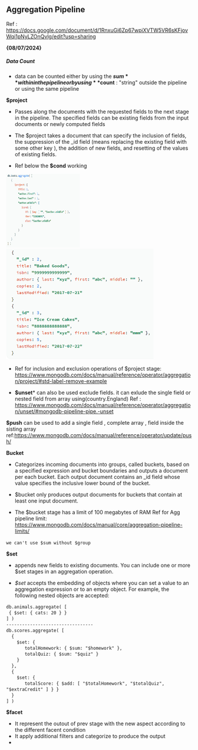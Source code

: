 ## Aggregation Pipeline 
Ref : https://docs.google.com/document/d/1RnxuGi6Zp67wpiXVTW5VR6sKFjovWqi1pNyLZOnQvlg/edit?usp=sharing

**{08/07/2024}**
##### Data Count 
- data can be counted either by using the **$sum** within in the pipeline or by using **$count** : "string" outside the pipeline or using the same pipeline

**$project**
- Passes along the documents with the requested fields to the next stage in the pipeline. The specified fields can be existing fields from the input documents or newly computed fields
- The $project takes a document that can specify the inclusion of fields, the suppression of the _id field (means replacing the existing field with some other key ), the addition of new fields, and resetting of the values of existing fields.

- Ref below the **$cond** working
<img src="image.png" alt="alt text" width="200" height="200" />

<img src="image-1.png" alt="alt text" width="400" height="300" />

- Ref for inclusion and exclusion operations of $project stage: https://www.mongodb.com/docs/manual/reference/operator/aggregation/project/#std-label-remove-example

- **$unset*** 
can also be used exclude fields.
it can exlude the single field or nested field from array using(country.England)
Ref : https://www.mongodb.com/docs/manual/reference/operator/aggregation/unset/#mongodb-pipeline-pipe.-unset

**$push**
can be used to add a single field , complete array , field inside the sisting array
ref:https://www.mongodb.com/docs/manual/reference/operator/update/push/


**Bucket**
- Categorizes incoming documents into groups, called buckets, based on a specified expression and bucket boundaries and outputs a document per each bucket. Each output document contains an _id field whose value specifies the inclusive lower bound of the bucket.

- $bucket only produces output documents for buckets that contain at least one input document.

- The $bucket stage has a limit of 100 megabytes of RAM
Ref for Agg pipeline limit: https://www.mongodb.com/docs/manual/core/aggregation-pipeline-limits/

``` we can't use $sum without $group ```


**$set**
- appends new fields to existing documents. You can include one or more $set stages in an aggregation operation.

- *$set* accepts the embedding of objects where you can set a value to an aggregation expression or to an empty object. For example, the following nested objects are accepted:
    
 ```
 db.animals.aggregate( [
  { $set: { cats: 20 } }
] )
---------------------------------
 db.scores.aggregate( [
   {
     $set: {
        totalHomework: { $sum: "$homework" },
        totalQuiz: { $sum: "$quiz" }
     }
   },
   {
     $set: {
        totalScore: { $add: [ "$totalHomework", "$totalQuiz", "$extraCredit" ] } }
   }
] )
 ```

**$facet** 
- It represent the outout of prev stage with the new aspect according to the different facent condition
- It apply additional filters and categorize to produce the output 
- 